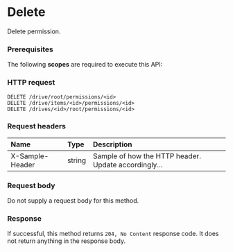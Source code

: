 # Delete

Delete permission.
### Prerequisites
The following **scopes** are required to execute this API: 
### HTTP request
<!-- { "blockType": "ignored" } -->
```http
DELETE /drive/root/permissions/<id>
DELETE /drive/items/<id>/permissions/<id>
DELETE /drives/<id>/root/permissions/<id>

```
### Request headers
| Name       | Type | Description|
|:---------------|:--------|:----------|
| X-Sample-Header  | string  | Sample of how the HTTP header. Update accordingly...|

### Request body
Do not supply a request body for this method.


### Response
If successful, this method returns `204, No Content` response code. It does not return anything in the response body.


<!-- uuid: b4706d99-7d63-4901-b63c-ebdd524c0de4
2015-10-16 09:51:13 UTC -->
<!-- {
  "type": "#page.annotation",
  "description": "Delete",
  "keywords": "",
  "section": "documentation",
  "tocPath": ""
}-->